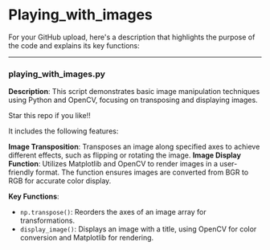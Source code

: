 # Playing_with_images

For your GitHub upload, here's a description that highlights the purpose of the code and explains its key functions:

---

### **playing_with_images.py**

**Description**:
This script demonstrates basic image manipulation techniques using Python and OpenCV, focusing on transposing and displaying images.

Star this repo if you like!!

It includes the following features:

**Image Transposition**: Transposes an image along specified axes to achieve different effects, such as flipping or rotating the image.
**Image Display Function**: Utilizes Matplotlib and OpenCV to render images in a user-friendly format. The function ensures images are converted from BGR to RGB for accurate color display.

**Key Functions**:
- `np.transpose()`: Reorders the axes of an image array for transformations.
- `display_image()`: Displays an image with a title, using OpenCV for color conversion and Matplotlib for rendering.

